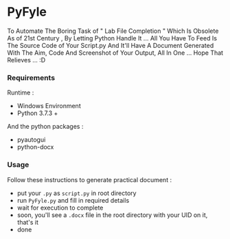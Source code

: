 # PyFyle
To Automate The Boring Task of " Lab File Completion " Which Is Obsolete As of 21st Century , By Letting Python Handle It ... All You Have To Feed Is The Source Code of Your Script.py And It'll Have A Document Generated With The Aim, Code And Screenshot of Your Output, All In One ... Hope That Relieves ... :D

### Requirements

Runtime :
- Windows Environment
- Python 3.7.3 +

And the python packages :
- pyautogui
- python-docx

### Usage

Follow these instructions to generate practical document :
- put your `.py` as `script.py` in root directory
- run `PyFyle.py` and fill in required details
- wait for execution to complete
- soon, you'll see a `.docx` file in the root directory with your UID on it, that's it
- done
